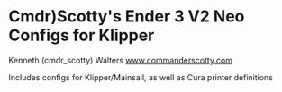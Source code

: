 ﻿# Cmdr)Scotty's Ender 3 V2 Neo Configs for Klipper

 Kenneth (cmdr_scotty) Walters
 www.commanderscotty.com

 Includes configs for Klipper/Mainsail, as well as Cura printer definitions
